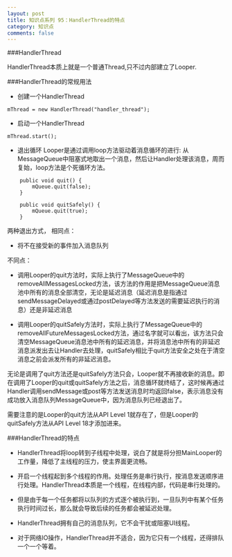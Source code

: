 ```yaml
---
layout: post
title: 知识点系列 95：HandlerThread的特点
category: 知识点
comments: false
---
```


###HandlerThread

HandlerThread本质上就是一个普通Thread,只不过内部建立了Looper.

###HandlerThread的常规用法

* 创建一个HandlerThread

```
mThread = new HandlerThread("handler_thread");
```

* 启动一个HandlerThread


```
mThread.start();
```

* 退出循环
Looper是通过调用loop方法驱动着消息循环的进行: 从MessageQueue中阻塞式地取出一个消息，然后让Handler处理该消息，周而复始，loop方法是个死循环方法。

```
	public void quit() {
        mQueue.quit(false);
    }
    
    public void quitSafely() {
        mQueue.quit(true);
    }

```
两种退出方式，
相同点：

* 将不在接受新的事件加入消息队列

不同点：

* 调用Looper的quit方法时，实际上执行了MessageQueue中的removeAllMessagesLocked方法，该方法的作用是把MessageQueue消息池中所有的消息全部清空，无论是延迟消息（延迟消息是指通过sendMessageDelayed或通过postDelayed等方法发送的需要延迟执行的消息）还是非延迟消息

* 调用Looper的quitSafely方法时，实际上执行了MessageQueue中的removeAllFutureMessagesLocked方法，通过名字就可以看出，该方法只会清空MessageQueue消息池中所有的延迟消息，并将消息池中所有的非延迟消息派发出去让Handler去处理，quitSafely相比于quit方法安全之处在于清空消息之前会派发所有的非延迟消息。

无论是调用了quit方法还是quitSafely方法只会，Looper就不再接收新的消息。即在调用了Looper的quit或quitSafely方法之后，消息循环就终结了，这时候再通过Handler调用sendMessage或post等方法发送消息时均返回false，表示消息没有成功放入消息队列MessageQueue中，因为消息队列已经退出了。

需要注意的是Looper的quit方法从API Level 1就存在了，但是Looper的quitSafely方法从API Level 18才添加进来。

###HandlerThread的特点
* HandlerThread将loop转到子线程中处理，说白了就是将分担MainLooper的工作量，降低了主线程的压力，使主界面更流畅。

* 开启一个线程起到多个线程的作用。处理任务是串行执行，按消息发送顺序进行处理。HandlerThread本质是一个线程，在线程内部，代码是串行处理的。

* 但是由于每一个任务都将以队列的方式逐个被执行到，一旦队列中有某个任务执行时间过长，那么就会导致后续的任务都会被延迟处理。

* HandlerThread拥有自己的消息队列，它不会干扰或阻塞UI线程。

* 对于网络IO操作，HandlerThread并不适合，因为它只有一个线程，还得排队一个一个等着。